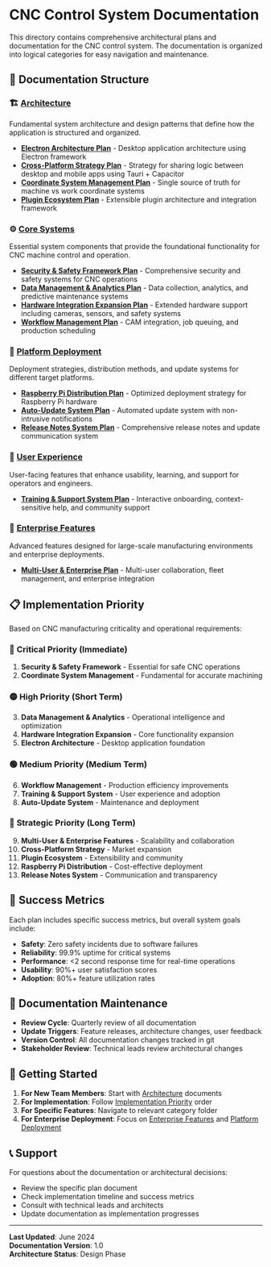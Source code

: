 # CNC Control System Documentation

This directory contains comprehensive architectural plans and documentation for the CNC control system. The documentation is organized into logical categories for easy navigation and maintenance.

## 📁 Documentation Structure

### 🏗️ [Architecture](./architecture/)
Fundamental system architecture and design patterns that define how the application is structured and organized.

- **[Electron Architecture Plan](./architecture/electron-architecture-plan.md)** - Desktop application architecture using Electron framework
- **[Cross-Platform Strategy Plan](./architecture/cross-platform-strategy-plan.md)** - Strategy for sharing logic between desktop and mobile apps using Tauri + Capacitor
- **[Coordinate System Management Plan](./architecture/coordinate-system-management-plan.md)** - Single source of truth for machine vs work coordinate systems
- **[Plugin Ecosystem Plan](./architecture/plugin-ecosystem-plan.md)** - Extensible plugin architecture and integration framework

### ⚙️ [Core Systems](./core-systems/)
Essential system components that provide the foundational functionality for CNC machine control and operation.

- **[Security & Safety Framework Plan](./core-systems/security-safety-framework-plan.md)** - Comprehensive security and safety systems for CNC operations
- **[Data Management & Analytics Plan](./core-systems/data-management-analytics-plan.md)** - Data collection, analytics, and predictive maintenance systems
- **[Hardware Integration Expansion Plan](./core-systems/hardware-integration-expansion-plan.md)** - Extended hardware support including cameras, sensors, and safety systems
- **[Workflow Management Plan](./core-systems/workflow-management-plan.md)** - CAM integration, job queuing, and production scheduling

### 🚀 [Platform Deployment](./platform-deployment/)
Deployment strategies, distribution methods, and update systems for different target platforms.

- **[Raspberry Pi Distribution Plan](./platform-deployment/raspberry-pi-distribution-plan.md)** - Optimized deployment strategy for Raspberry Pi hardware
- **[Auto-Update System Plan](./platform-deployment/auto-update-system-plan.md)** - Automated update system with non-intrusive notifications
- **[Release Notes System Plan](./platform-deployment/release-notes-system-plan.md)** - Comprehensive release notes and update communication system

### 👥 [User Experience](./user-experience/)
User-facing features that enhance usability, learning, and support for operators and engineers.

- **[Training & Support System Plan](./user-experience/training-support-system-plan.md)** - Interactive onboarding, context-sensitive help, and community support

### 🏢 [Enterprise Features](./enterprise-features/)
Advanced features designed for large-scale manufacturing environments and enterprise deployments.

- **[Multi-User & Enterprise Plan](./enterprise-features/multi-user-enterprise-plan.md)** - Multi-user collaboration, fleet management, and enterprise integration

## 📋 Implementation Priority

Based on CNC manufacturing criticality and operational requirements:

### 🔴 **Critical Priority (Immediate)**
1. **Security & Safety Framework** - Essential for safe CNC operations
2. **Coordinate System Management** - Fundamental for accurate machining

### 🟡 **High Priority (Short Term)**
3. **Data Management & Analytics** - Operational intelligence and optimization
4. **Hardware Integration Expansion** - Core functionality expansion
5. **Electron Architecture** - Desktop application foundation

### 🟢 **Medium Priority (Medium Term)**
6. **Workflow Management** - Production efficiency improvements
7. **Training & Support System** - User experience and adoption
8. **Auto-Update System** - Maintenance and deployment

### 🔵 **Strategic Priority (Long Term)**
9. **Multi-User & Enterprise Features** - Scalability and collaboration
10. **Cross-Platform Strategy** - Market expansion
11. **Plugin Ecosystem** - Extensibility and community
12. **Raspberry Pi Distribution** - Cost-effective deployment
13. **Release Notes System** - Communication and transparency

## 🎯 Success Metrics

Each plan includes specific success metrics, but overall system goals include:

- **Safety**: Zero safety incidents due to software failures
- **Reliability**: 99.9% uptime for critical systems
- **Performance**: <2 second response time for real-time operations
- **Usability**: 90%+ user satisfaction scores
- **Adoption**: 80%+ feature utilization rates

## 🔄 Documentation Maintenance

- **Review Cycle**: Quarterly review of all documentation
- **Update Triggers**: Feature releases, architecture changes, user feedback
- **Version Control**: All documentation changes tracked in git
- **Stakeholder Review**: Technical leads review architectural changes

## 🚀 Getting Started

1. **For New Team Members**: Start with [Architecture](./architecture/) documents
2. **For Implementation**: Follow [Implementation Priority](#-implementation-priority) order
3. **For Specific Features**: Navigate to relevant category folder
4. **For Enterprise Deployment**: Focus on [Enterprise Features](./enterprise-features/) and [Platform Deployment](./platform-deployment/)

## 📞 Support

For questions about the documentation or architectural decisions:
- Review the specific plan document
- Check implementation timeline and success metrics
- Consult with technical leads and architects
- Update documentation as implementation progresses

---

**Last Updated**: June 2024  
**Documentation Version**: 1.0  
**Architecture Status**: Design Phase